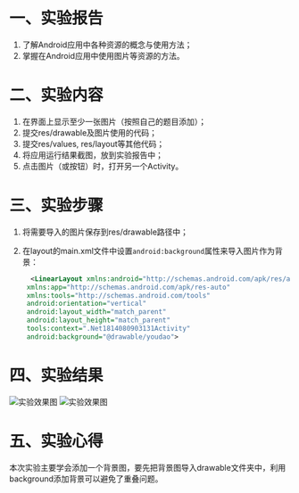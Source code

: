# 一、实验报告

1. 了解Android应用中各种资源的概念与使用方法；
2. 掌握在Android应用中使用图片等资源的方法。

# 二、实验内容

1. 在界面上显示至少一张图片（按照自己的题目添加）；
2. 提交res/drawable及图片使用的代码；
3. 提交res/values, res/layout等其他代码；
4. 将应用运行结果截图，放到实验报告中；
5. 点击图片（或按钮）时，打开另一个Activity。

# 三、实验步骤

1. 将需要导入的图片保存到res/drawable路径中；

2. 在layout的main.xml文件中设置`android:background`属性来导入图片作为背景：

   ```xml
     <LinearLayout xmlns:android="http://schemas.android.com/apk/res/android"
    xmlns:app="http://schemas.android.com/apk/res-auto"
    xmlns:tools="http://schemas.android.com/tools"
    android:orientation="vertical"
    android:layout_width="match_parent"
    android:layout_height="match_parent"
    tools:context=".Net1814080903131Activity"
    android:background="@drawable/youdao">
   ```

   

# 四、实验结果

![实验效果图](https://github.com/LHX98/android-labs-2020/blob/master/students/net1814080903131/lab1-4/lab3.1.PNG)
![实验效果图](https://github.com/LHX98/android-labs-2020/blob/master/students/net1814080903131/lab1-4/lab3.2.PNG)
# 五、实验心得

本次实验主要学会添加一个背景图，要先把背景图导入drawable文件夹中，利用background添加背景可以避免了重叠问题。
